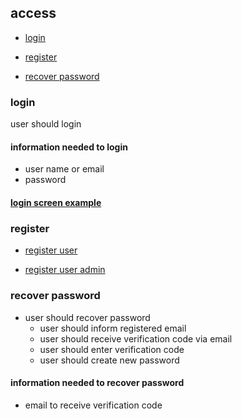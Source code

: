## access

- [login](#login)

- [register](#register)

- [recover password](#recover-password)


### login
user should login

#### information needed to login
* user name or email
* password

#### [login screen example](https://user-images.githubusercontent.com/42984807/58274708-cb752180-7d69-11e9-9a48-ca0af9f56de0.png)

### register

* [register user](https://github.com/tegcommerce/tegcommerce-requirement/blob/master/page/register-user.md)

* [register user admin](https://github.com/tegcommerce/tegcommerce-requirement/blob/master/page/register-user-admin.md)

### recover password

* user should recover password
  * user should inform registered email
  * user should receive verification code via email
  * user should enter verification code
  * user should create new password

#### information needed to recover password
* email to receive verification code
